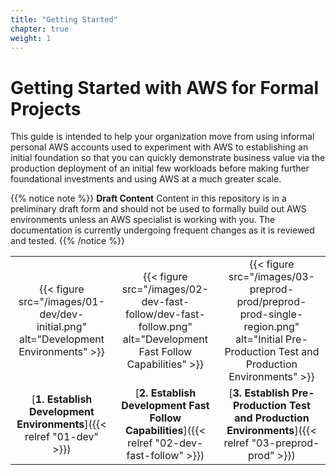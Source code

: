 ```yaml
---
title: "Getting Started"
chapter: true
weight: 1
---
```


# Getting Started with AWS for Formal Projects

This guide is intended to help your organization move from using informal personal AWS accounts used to experiment with AWS to establishing an initial foundation so that you can quickly demonstrate business value via the production deployment of an initial few workloads before making further foundational investments and using AWS at a much greater scale.

{{% notice note %}}
**Draft Content** Content in this repository is in a preliminary draft form and should not be used to formally build out AWS environments unless an AWS specialist is working with you. The documentation is currently undergoing frequent changes as it is reviewed and tested.
{{% /notice %}}

|   |   |   |
|:-:|:-:|:-:|
|{{< figure src="/images/01-dev/dev-initial.png" alt="Development Environments" >}}|{{< figure src="/images/02-dev-fast-follow/dev-fast-follow.png" alt="Development Fast Follow Capabilities" >}}|{{< figure src="/images/03-preprod-prod/preprod-prod-single-region.png" alt="Initial Pre-Production Test and Production Environments" >}}|
|[**1. Establish Development Environments**]({{< relref "01-dev" >}})|[**2. Establish Development Fast Follow Capabilities**]({{< relref "02-dev-fast-follow" >}})|[**3. Establish Pre-Production Test and Production Environments**]({{< relref "03-preprod-prod" >}})|